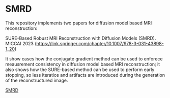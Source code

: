 # SMRD

This repository implements two papers for diffusion model based MRI reconstruction:

SURE-Based Robust MRI Reconstruction with Diffusion Models (SMRD). MICCAI 2023 (https://link.springer.com/chapter/10.1007/978-3-031-43898-1_20)

It show cases how the conjugate gradient method can be used to enforece meausrement consistency in diffusion model based MRI reconstruction; it also shows
how the SURE-based method can be used to perform early stopping, so less iteratios and artifacts are introduced during the generation of the reconstructured image.

[SMRD](figures/SMRD.png)